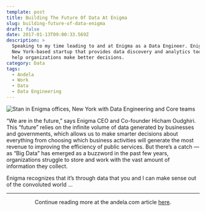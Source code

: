 ```yaml
---
template: post
title: Building The Future Of Data At Enigma
slug: building-future-of-data-enigma
draft: false
date: 2017-01-13T09:00:33.569Z
description: >
  Speaking to my time leading to and at Enigma as a Data Engineer. Enigma is a
  New York-based startup that provides data discovery and analytics tools to
  help organizations make better decisions.
category: Data
tags:
  - Andela
  - Work
  - Data
  - Data Engineering
---
```

![Stan in Enigma offices, New York with Data Engineering and Core teams](../media/enigma.jpg "Stan in Enigma offices, New York with Data Engineering and Core teams")

“We are in the future,” says Enigma CEO and Co-founder Hicham Oudghiri. This “future” relies on the infinite volume of data generated by businesses and governments, which allows us to make smarter decisions about everything from choosing which business activities will generate the most revenue to improving the efficiency of public services. But there’s a catch — as “Big Data” has emerged as a buzzword in the past few years, organizations struggle to store and work with the vast amount of information they collect.

Enigma recognizes that it’s through data that you and I can make sense out of the convoluted world ...

- - -

<center>
Continue reading more at the andela.com article <a href="https://goo.gl/yWYoyJ" target="_blank">here</a>.
</center>
